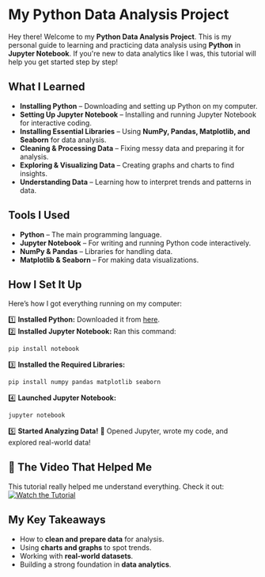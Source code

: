 # My Python Data Analysis Project

Hey there! Welcome to my **Python Data Analysis Project**. This is my personal guide to learning and practicing data analysis using **Python** in **Jupyter Notebook**. If you're new to data analytics like I was, this tutorial will help you get started step by step!

## What I Learned

- **Installing Python** – Downloading and setting up Python on my computer.
- **Setting Up Jupyter Notebook** – Installing and running Jupyter Notebook for interactive coding.
- **Installing Essential Libraries** – Using **NumPy, Pandas, Matplotlib, and Seaborn** for data analysis.
- **Cleaning & Processing Data** – Fixing messy data and preparing it for analysis.
- **Exploring & Visualizing Data** – Creating graphs and charts to find insights.
- **Understanding Data** – Learning how to interpret trends and patterns in data.

##  Tools I Used

- **Python**  – The main programming language.
- **Jupyter Notebook**  – For writing and running Python code interactively.
- **NumPy & Pandas**  – Libraries for handling data.
- **Matplotlib & Seaborn**  – For making data visualizations.

##  How I Set It Up

Here’s how I got everything running on my computer:

1️⃣ **Installed Python:** Downloaded it from [here](https://www.python.org/downloads/).  
2️⃣ **Installed Jupyter Notebook:** Ran this command:
   ```sh
   pip install notebook
   ```
3️⃣ **Installed the Required Libraries:**
   ```sh
   pip install numpy pandas matplotlib seaborn
   ```
4️⃣ **Launched Jupyter Notebook:**
   ```sh
   jupyter notebook
   ```
5️⃣ **Started Analyzing Data!** 🚀 Opened Jupyter, wrote my code, and explored real-world data!

## 🎥 The Video That Helped Me

This tutorial really helped me understand everything. Check it out:  
[![Watch the Tutorial](https://img.youtube.com/vi/KgCgpCIOkIs/0.jpg)](https://www.youtube.com/watch?v=KgCgpCIOkIs)

##  My Key Takeaways
- How to **clean and prepare data** for analysis.
- Using **charts and graphs** to spot trends.
- Working with **real-world datasets**.
- Building a strong foundation in **data analytics**.















